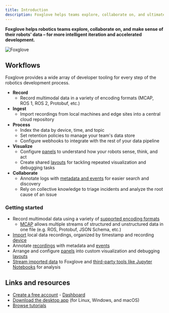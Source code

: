 ```yaml
---
title: Introduction
description: Foxglove helps teams explore, collaborate on, and ultimately make sense of their data more efficiently.
---
```


**Foxglove helps robotics teams explore, collaborate on, and make sense of their robots' data – for more intelligent iteration and accelerated development.**

![Foxglove](/img/docs/introduction/hero.png)

## Workflows

Foxglove provides a wide array of developer tooling for every step of the robotics development process.

- **Record**
  - Record multimodal data in a variety of encoding formats (MCAP, ROS 1, ROS 2, Protobuf, etc.)
- **Ingest**
  - Import recordings from local machines and edge sites into a central cloud repository
- **Process**
  - Index the data by device, time, and topic
  - Set retention policies to manage your team's data store
  - Configure webhooks to integrate with the rest of your data pipeline
- **Visualize**
  - Configure [panels](/docs/visualization/panels/introduction) to understand how your robots sense, think, and act
  - Create shared [layouts](/docs/visualization/layouts) for tackling repeated visualization and debugging tasks
- **Collaborate**
  - Annotate logs with [metadata and events](/docs/events) for easier search and discovery
  - Rely on collective knowledge to triage incidents and analyze the root cause of an issue

### Getting started

- Record multimodal data using a variety of [supported encoding formats](/docs/connecting-to-data/local-data#supported-formats)
  - [MCAP](https://mcap.dev) allows multiple streams of structured and unstructured data in one file (e.g. ROS, Protobuf, JSON Schema, etc.)
- [Import](/docs/importing-data) local data recordings, organized by timestamp and recording [device](/docs/devices)
- Annotate [recordings](/docs/recordings) with metadata and [events](/docs/events)
- Arrange and configure [panels](/docs/visualization/panels/introduction) into custom visualization and debugging [layouts](/docs/visualization/layouts)
- [Stream imported data](/connecting-to-data/imported-data) to Foxglove and [third-party tools like Jupyter Notebooks](/docs/integrations/jupyter-notebooks) for analysis

## Links and resources

- [Create a free account](https://console.foxglove.dev/) - [Dashboard](https://console.foxglove.dev/dashboard)
- [Download the desktop app](https://foxglove.dev/download) (for Linux, Windows, and macOS)
- [Browse tutorials](https://foxglove.dev/tutorials)

